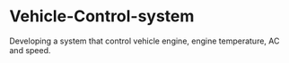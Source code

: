 # Vehicle-Control-system

Developing a system that control vehicle engine, engine temperature, AC and speed.

